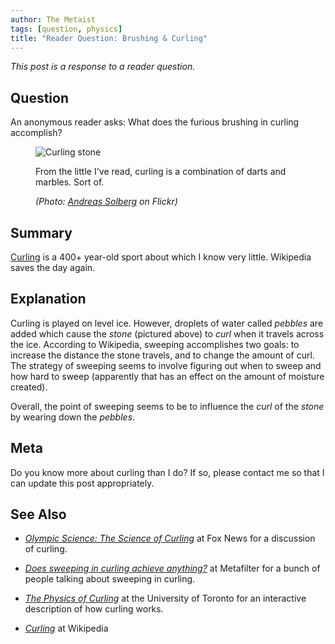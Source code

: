 ```yaml
---
author: The Metaist
tags: [question, physics]
title: "Reader Question: Brushing & Curling"
---
```


_This post is a response to a reader question._

[meta-email]: mailto:metaist@metaist.com?subject=[Metaist]%20Question

## Question

<div class="entry-summary" markdown="1">

An anonymous reader asks: What does the furious brushing in curling accomplish?

</div>

<figure markdown="1">

![Curling stone]({{thumbnail}})

<figcaption>
  From the little I've read, curling is a combination of darts and marbles.
  Sort of.
  <address markdown="1">

(Photo: [Andreas Solberg](http://www.flickr.com/photos/andreassolberg/118362389/) on Flickr)</address>

</figcaption>
</figure><!--more-->

## Summary

[Curling](http://en.wikipedia.org/wiki/Curling) is a 400+ year-old sport about
which I know very little. Wikipedia saves the day again.

## Explanation

Curling is played on level ice. However, droplets of water called _pebbles_ are
added which cause the _stone_ (pictured above) to _curl_ when it travels across
the ice. According to Wikipedia, sweeping accomplishes two goals: to increase
the distance the stone travels, and to change the amount of curl. The strategy
of sweeping seems to involve figuring out when to sweep and how hard to sweep
(apparently that has an effect on the amount of moisture created).

Overall, the point of sweeping seems to be to influence the _curl_ of the
_stone_ by wearing down the _pebbles_.

## Meta

Do you know more about curling than I do? If so, please contact me so that I
can update this post appropriately.

## See Also

- <cite>[Olympic Science: The Science of Curling](http://www.foxnews.com/scitech/2010/02/12/olympic-science-science-curling/)</cite>
  at <span class="vcard org fn">Fox News</span>
  for a discussion of curling.

- <cite>[Does sweeping in curling achieve anything?](http://ask.metafilter.com/146458/Does-sweeping-in-curling-achieve-anything)</cite>
  at <span class="vcard org fn">Metafilter</span>
  for a bunch of people talking about sweeping in curling.

- <cite>[The Physics of Curling](http://faraday.physics.utoronto.ca/GeneralInterest/Harrison/Flash/ClassMechanics/Curling/Curling.html)</cite>
  at the <span class="vcard org fn">University of Toronto</span> for an interactive description of how curling works.

- <cite>[Curling](http://en.wikipedia.org/wiki/Curling)</cite>
  at <span class="vcard org fn">Wikipedia</span>
